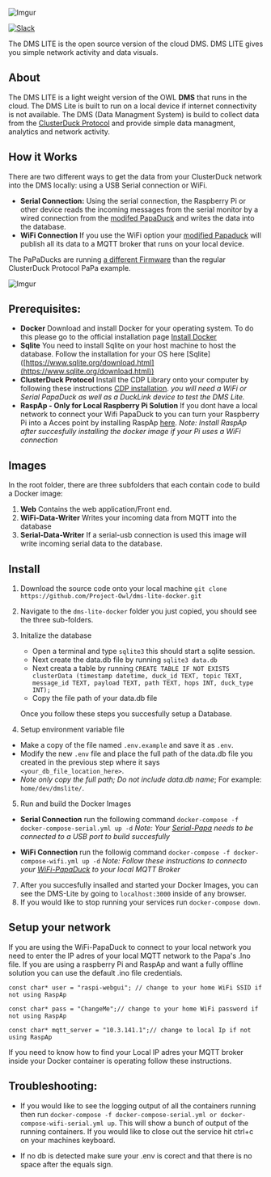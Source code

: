 ![Imgur](https://i.imgur.com/XLb61lc.png)

[![Slack](https://img.shields.io/badge/Join-Slack-blue)](https://www.project-owl.com/slack)

The DMS LITE is the open source version of the cloud DMS. DMS LITE gives you simple network activity and data visuals.

## About
The DMS LITE is a light weight version of the OWL **DMS** that runs in the cloud. The DMS Lite is built to run on a local device if internet connectivity is not available. The DMS (Data Managment System) is build to collect data from the [ClusterDuck Protocol](https://github.com/Call-for-Code/ClusterDuck-Protocol) and provide simple data managment, analytics and network activity. 

## How it Works
There are two different ways to get the data from your ClusterDuck network into the DMS locally: using a USB Serial connection or WiFi. 

- **Serial Connection:** Using the serial connection, the Raspberry Pi or other device reads the incoming messages from the serial monitor by a wired connection from the [modifed PapaDuck](https://github.com/Call-for-Code/ClusterDuck-Protocol/tree/master/examples/6.PaPi-DMS-Lite-Examples/Serial-PaPiDuckExample) and writes the data into the database. 
- **WiFi Connection** If you use the WiFi option your [modified Papaduck](https://github.com/Call-for-Code/ClusterDuck-Protocol/tree/master/examples/6.PaPi-DMS-Lite-Examples/PapiDuckExample-wifi) will publish all its data to a MQTT broker that runs on your local device. 

The PaPaDucks are running [a different Firmware](https://github.com/Call-for-Code/ClusterDuck-Protocol/tree/master/examples/6.PaPi-DMS-Lite-Examples) than the regular ClusterDuck Protocol PaPa example.


![Imgur](https://i.imgur.com/B5NbR0k.jpg)

## Prerequisites:

-  **Docker** Download and install Docker for your operating system. To do this please go to the official installation page  [Install Docker](https://docs.docker.com/get-docker/)
-   **Sqlite** You need to  install Sqlite on your host machine to host the database. Follow the installation for your OS here [Sqlite] ([https://www.sqlite.org/download.html](https://www.sqlite.org/download.html))
-   **ClusterDuck Protocol** Install the CDP Library onto your computer by following these instructions  [CDP installation](https://github.com/Call-for-Code/ClusterDuck-Protocol/wiki/getting-started).  _you will need a WiFi or Serial PapaDuck  as well as a DuckLink device to test the DMS Lite._
- **RaspAp - Only for Local Raspberry Pi Solution** If you dont have a local network to connect your Wifi PapaDuck to you can turn your Raspberry Pi into a Acces point by installing RaspAp [here](https://raspap.com/#quick). *Note: Install RaspAp after succesfully installing the docker image if your Pi uses a WiFi connection*

## Images 
In the root folder, there are three subfolders that each contain code to build a Docker image:

 1. **Web** Contains the web application/Front end.
 2. **WiFi-Data-Writer** Writes your incoming data from MQTT into the database
 3. **Serial-Data-Writer** If a serial-usb connection is used this image will write incoming serial data to the database.
 
## Install

1.  Download the source code onto your local machine
 `git clone https://github.com/Project-Owl/dms-lite-docker.git`
 
2.  Navigate to the `dms-lite-docker` folder you just copied, you should see the three sub-folders. 

3. Initalize the database
    - Open a terminal and type `sqlite3` this should start a sqlite session.
    - Next create the data.db file by running `sqlite3 data.db`
    - Next creata a table by running 
    `CREATE TABLE IF NOT EXISTS clusterData (timestamp datetime, duck_id TEXT, topic TEXT, message_id TEXT, payload TEXT, path TEXT, hops INT, duck_type INT);`
    - Copy the file path of your data.db file 
    
    Once you follow these steps you succesfully setup a Database. 

4. Setup environment variable file  
- Make a copy of the file named `.env.example` and save it as `.env`.
- Modify the new `.env` file and place the full path of the data.db file you created in the previous step where it says `<your_db_file_location_here>`.
-  *Note only copy the full path; Do not include data.db name*; For example: `home/dev/dmslite/`. 

5. Run and build the Docker Images
- **Serial Connection** run the following command
 `docker-compose -f docker-compose-serial.yml up -d` 
 *Note: Your [Serial-Papa](https://github.com/Call-for-Code/ClusterDuck-Protocol/tree/master/examples/6.PaPi-DMS-Lite-Examples/Serial-PaPiDuckExample) needs to be connected to a USB port to build succesfully*
 
 - **WiFi Connection** run the followig command
 `docker-compose -f docker-compose-wifi.yml up -d` 
 *Note: Follow these instructions to connecto your [WiFi-PapaDuck](https://github.com/Call-for-Code/ClusterDuck-Protocol/tree/master/examples/6.PaPi-DMS-Lite-Examples/PapiDuckExample-wifi) to your local MQTT Broker*
 
7. After you succesfully insalled and started your Docker Images, you can see the DMS-Lite by going to `localhost:3000` inside of any browser.
8. If you would like to stop running your services run  `docker-compose down`.


## Setup your network

If you are using the WiFi-PapaDuck to connect to your local network you need to enter the IP adres of your local MQTT network to the Papa's .Ino file. If you are using a raspberry Pi and RaspAp and want a fully offline solution you can use the default .ino file credentials.

`const char* user = "raspi-webgui"; // change to your home WiFi SSID if not using RaspAp`

`const char* pass = "ChangeMe";// change to your home WiFi password if not using RaspAp`

`const char* mqtt_server = "10.3.141.1";// change to local Ip if not using RaspAp`

If you need to know how to find your Local IP adres your MQTT broker inside your Docker container is operating follow these instructions.



## Troubleshooting:

-   If you would like to see the logging output of all the containers running then run  `docker-compose -f docker-compose-serial.yml or docker-compose-wifi-serial.yml up`. This will show a bunch of output of the running containers. If you would like to close out the service hit ctrl+c on your machines keyboard.

- If no db is detected make sure your .env is corect and that there is no space after the equals sign. 
